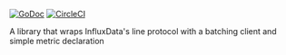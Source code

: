 [![GoDoc](https://godoc.org/github.com/itzg/line-protocol-sender?status.svg)](https://godoc.org/github.com/itzg/line-protocol-sender)
[![CircleCI](https://circleci.com/gh/itzg/line-protocol-sender.svg?style=svg)](https://circleci.com/gh/itzg/line-protocol-sender)

A library that wraps InfluxData's line protocol with a batching client and simple metric declaration